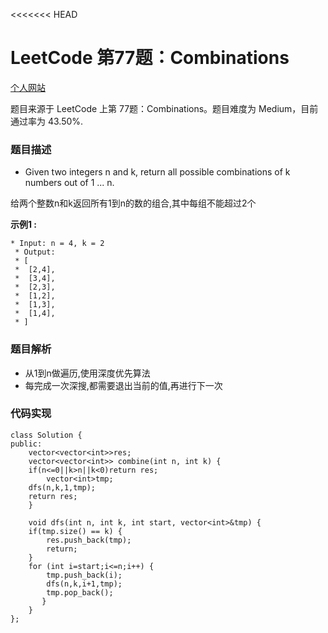 <<<<<<< HEAD
# LeetCode 第77题：Combinations

[个人网站](http://lgg2018.com)

题目来源于 LeetCode 上第 77题：Combinations。题目难度为 Medium，目前通过率为 43.50%.

### 题目描述

 *   Given two integers n and k, return all possible combinations of k numbers out of 1 ... n.

给两个整数n和k返回所有1到n的数的组合,其中每组不能超过2个



**示例1 :**

```
* Input: n = 4, k = 2
 * Output:
 * [
 * ⁠ [2,4],
 * ⁠ [3,4],
 * ⁠ [2,3],
 * ⁠ [1,2],
 * ⁠ [1,3],
 * ⁠ [1,4],
 * ]
```

### 题目解析

* 从1到n做遍历,使用深度优先算法
* 每完成一次深搜,都需要退出当前的值,再进行下一次

### 代码实现
```
class Solution {
public:
    vector<vector<int>>res;
    vector<vector<int>> combine(int n, int k) {
	if(n<=0||k>n||k<0)return res;
        vector<int>tmp;
	dfs(n,k,1,tmp);
	return res;
    }

    void dfs(int n, int k, int start, vector<int>&tmp) {
	if(tmp.size() == k) {
	    res.push_back(tmp);
	    return;
	}
	for (int i=start;i<=n;i++) {
	    tmp.push_back(i);
	    dfs(n,k,i+1,tmp);
	    tmp.pop_back();
	   }
    }
};

```
